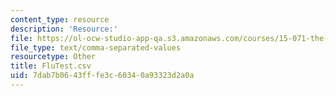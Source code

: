 ```yaml
---
content_type: resource
description: 'Resource:'
file: https://ol-ocw-studio-app-qa.s3.amazonaws.com/courses/15-071-the-analytics-edge-spring-2017/7dab7b0643fffe3c60340a93323d2a0a_FluTest.csv
file_type: text/comma-separated-values
resourcetype: Other
title: FluTest.csv
uid: 7dab7b06-43ff-fe3c-6034-0a93323d2a0a
---
```

